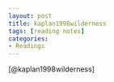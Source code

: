 ```yaml
---
layout: post
title: kaplan1998wilderness
tags: [reading notes]
categories:
- Readings
---
```


[@kaplan1998wilderness]
